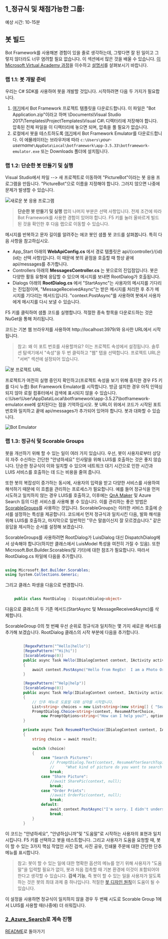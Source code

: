 ﻿## 1_정규식 및 채점가능한 그룹:
예상 시간: 10-15분

## 봇 빌드

Bot Framework를 사용해본 경험이 있을 줄로 생각하는데, 그렇다면 잘 된 일이고 그렇지 않더라도 너무 염려할 필요 없습니다. 이 섹션에서 많은 것을 배울 수 있습니다. [이 Microsoft Virtual Academy 과정](https://mva.microsoft.com/ko-kr/training-courses/creating-bots-in-the-microsoft-bot-framework-using-c-17590#!)을 이수하고 [설명서](https://docs.microsoft.com/ko-kr/bot-framework/)를 살펴보시기 바랍니다.

### 랩 1.1: 봇 개발 준비

우리는 C# SDK를 사용하여 봇을 개발할 것입니다.  시작하려면 다음 두 가지가 필요합니다.
1. [여기](http://aka.ms/bf-bc-vstemplate)에서 Bot Framework 프로젝트 템플릿을 다운로드합니다.  이 파일은 "Bot Application.zip"이라고 하며 \Documents\Visual Studio 2017\Templates\ProjectTemplates\Visual C#\ 디렉터리에 저장해야 합니다.  압축된 전체 파일을 이 디렉터리에 놓으면 되며, 압축을 풀 필요가 없습니다.  
2. 로컬에서 봇을 테스트하도록 [여기](https://github.com/Microsoft/BotFramework-Emulator/releases/download/v3.5.33/botframework-emulator-Setup-3.5.33.exe)에서 Bot Framework Emulator를 다운로드합니다.  이 에뮬레이터는 브라우저에 따라 `c:\Users\`_your-username_`\AppData\Local\botframework\app-3.5.33\botframework-emulator.exe` 또는 Downloads 폴더에 설치됩니다.

### 랩 1.2: 단순한 봇 만들기 및 실행

Visual Studio에서 파일 --> 새 프로젝트로 이동하여 "PictureBot"이라는 봇 응용 프로그램을 만듭니다. "PictureBot"으로 이름을 지정해야 합니다. 그러지 않으면 나중에 문제가 발생할 수 있습니다.  

![새로운 봇 응용 프로그램](./resources/assets/NewBotApplication.png) 

>**단순한 봇 만들기 및 실행** 랩의 나머지 부분은 선택 사항입니다. 전제 조건에 따라 Bot Framework를 사용한 경험이 있어야 합니다. F5 키를 눌러 올바르게 빌드된 것을 확인한 후 다음 랩으로 이동할 수 있습니다.

메시지를 반복하고 문자 길이를 알려주는 에코 봇인 샘플 봇 코드를 살펴봅니다.  특히 다음 사항을 참고하십시오.
+ App_Start 아래의 **WebApiConfig.cs** 에서 경로 템플릿은 api/{controller}/{id}(id는 선택 사항)입니다.  이 때문에 봇의 끝점을 호출할 때 항상 끝에 api/messages를 추가합니다.  
+ Controllers 아래의 **MessagesController.cs** 는 봇으로의 진입점입니다. 봇은 다양한 활동 유형에 응답할 수 있으며 메시지를 보내면 RootDialog가 호출됩니다.  
+ Dialogs 아래의 **RootDialog.cs** 에서 "StartAsync"는 사용자의 메시지를 기다리는 진입점이며, "MessageReceivedAsync"는 받은 메시지를 처리한 후 추가 메시지를 기다리는 메서드입니다.  "context.PostAsync"를 사용하여 봇에서 사용자에게 메시지를 다시 보낼 수 있습니다.  

F5 키를 클릭하여 샘플 코드를 실행합니다.  적절한 종속 항목을 다운로드하는 것은 NuGet을 통해 처리됩니다.  

코드는 기본 웹 브라우저를 사용하여 http://localhost:3979/와 유사한 URL에서 시작됩니다.  

> 참고: 왜 이 포트 번호를 사용할까요?  이는 프로젝트 속성에서 설정됩니다.  솔루션 탐색기에서 "속성"을 두 번 클릭하고 "웹" 탭을 선택합니다.  프로젝트 URL은 "서버" 섹션에 설정되어 있습니다.  

![봇 프로젝트 URL](./resources/assets/BotProjectUrl.jpg) 

프로젝트가 여전히 실행 중인지 확인하고(프로젝트 속성을 보기 위해 중지한 경우 F5 키를 다시 누름) Bot Framework Emulator를 시작합니다.  방금 설치한 경우 아직 인덱싱되지 않아 로컬 컴퓨터에서 검색에 표시되지 않을 수 있습니다. c:\User\User\AppData\Local\botframework\app-3.5.27\botframework-emulator.exe에 설치된다는 점을 기억하십시오.  봇 URL이 위에서 코드가 시작된 포트 번호와 일치하고 끝에 api/messages가 추가되어 있어야 합니다.  봇과 대화할 수 있습니다.  

![Bot Emulator](./resources/assets/BotEmulator.png) 


### 랩 1.3: 정규식 및 Scorable Groups

봇을 개선하기 위해 할 수 있는 일이 여러 가지 있습니다. 우선, 봇이 사용자로부터 상당히 자주 수신하는 간단한 "안녕하세요" 인사말을 위해 LUIS를 호출하는 것은 좋지 않습니다.  단순한 정규식이 이와 일치할 수 있으며 네트워크 대기 시간으로 인한 시간과 LUIS 서비스를 호출하는 데 드는 비용을 줄여 줍니다.  

또한 봇의 복잡성이 증가하는 동시에, 사용자의 입력을 받고 다양한 서비스를 사용하여 해석하기 때문에 이 흐름을 관리하는 프로세스가 필요합니다.  예를 들어 정규식을 먼저 시도하고 일치하지 않는 경우 LUIS를 호출하고, 이후에는 [QnA Maker](http://qnamaker.ai) 및 Azure Search 등의 다른 서비스를 사용해 볼 수 있습니다.  이를 관리하는 좋은 방법은 [ScorableGroups](https://blog.botframework.com/2017/07/06/Scorables/)를 사용하는 것입니다.  ScorableGroups는 이러한 서비스 호출에 순서를 설정하는 특성을 제공합니다.  코드에서 먼저 정규식과 일치시킨 다음, 발화 해석을 위해 LUIS를 호출하고, 마지막으로 일반적인 "무슨 말씀이신지 잘 모르겠습니다." 같은 응답을 제시하는 순서를 설정해 보겠습니다.    

ScorableGroups를 사용하려면 RootDialog가 LuisDialog 대신 DispatchDialog에서 상속해야 합니다(하지만 클래스에서 LuisModel 특성을 여전히 가질 수 있음).  또한 Microsoft.Bot.Builder.Scorables(및 기타)에 대한 참조가 필요합니다.  따라서 RootDialog.cs 파일에 다음을 추가합니다.

```csharp

using Microsoft.Bot.Builder.Scorables;
using System.Collections.Generic;

```

그리고 클래스 파생을 다음으로 변경합니다.

```csharp

    public class RootDialog : DispatchDialog<object>

```

다음으로 클래스의 두 기존 메서드(StartAsync 및 MessageReceivedAsync)를 삭제합니다. 

ScorableGroup 0의 첫 번째 우선 순위로 정규식과 일치하는 몇 가지 새로운 메서드를 추가해 보겠습니다.  RootDialog 클래스의 시작 부분에 다음을 추가합니다.

```csharp

        [RegexPattern("^Hello|hello")]
        [RegexPattern("^Hi|hi")]
        [ScorableGroup(0)]
        public async Task Hello(IDialogContext context, IActivity activity)
        {
            await context.PostAsync("Hello from RegEx!  I am a Photo Organization Bot.  I can search your photos, share your photos on Twitter, and order prints of your photos.  You can ask me things like 'find pictures of food'.");
        }

        [RegexPattern("^Help|help")]
        [ScorableGroup(0)]
        public async Task Help(IDialogContext context, IActivity activity)
        {
            // 단추 메뉴로 도움말 대화 상자를 시작합니다.  
            List<string> choices = new List<string>(new string[] { "Search Pictures", "Share Picture", "Order Prints" });
            PromptDialog.Choice<string>(context, ResumeAfterChoice, 
                new PromptOptions<string>("How can I help you?", options:choices));
        }

        private async Task ResumeAfterChoice(IDialogContext context, IAwaitable<string> result)
        {
            string choice = await result;
            
            switch (choice)
            {
                case "Search Pictures":
                    // PromptDialog.Text(context, ResumeAfterSearchTopicClarification,
                    //     "What kind of picture do you want to search for?");
                    break;
                case "Share Picture":
                    //await SharePic(context, null);
                    break;
                case "Order Prints":
                    //await OrderPic(context, null);
                    break;
                default:
                    await context.PostAsync("I'm sorry. I didn't understand you.");
                    break;
            }
        }

```

이 코드는 "안녕하세요", "안녕하십니까"및 "도움말"로 시작하는 사용자의 표현과 일치시킵니다.  F5 키를 선택하고 봇을 테스트합니다. 그리고 사용자가 도움을 요청할 때, 봇이 할 수 있는 3가지 핵심 작업인 사진 검색, 사진 공유, 인쇄물 주문에 대한 간단한 단추 메뉴를 표시합니다.  

> 참고: 봇이 할 수 있는 일에 대한 명확한 옵션의 메뉴를 얻기 위해 사용자가 "도움말"을 입력할 필요가 없이, 봇과 처음 접촉할 때 기본 환경에 이것이 포함되어야 한다고 생각할 수 있습니다. **검색 기능**, 즉 봇이 할 수 있는 일을 사용자가 알도록 하는 것은 봇의 최대 과제 중 하나입니다.  적절한 [봇 디자인 원칙](https://docs.microsoft.com/ko-kr/bot-framework/bot-design-principles)이 도움이 될 수 있습니다.   

이 설정을 사용하면 정규식이 일치하지 않을 경우 두 번째 시도로 Scorable Group 1에서 LUIS를 사용할 때(나중에) 더 쉬워집니다.  




### [2_Azure_Search](./2_Azure_Search.md)로 계속 진행  
[README](./0_README.md)로 돌아가기
